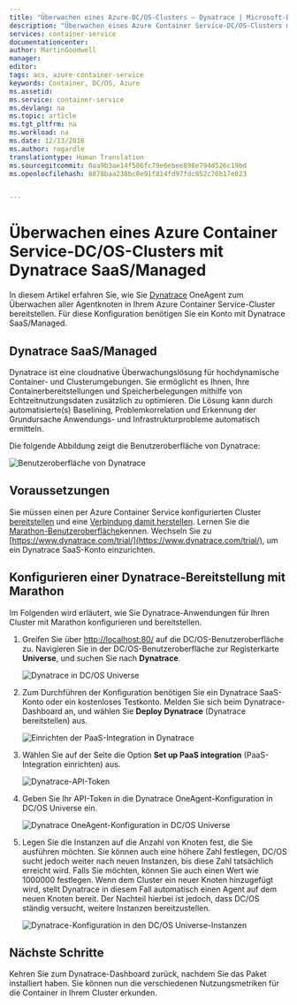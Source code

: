 ```yaml
---
title: "Überwachen eines Azure-DC/OS-Clusters – Dynatrace | Microsoft-Dokumentation"
description: "Überwachen eines Azure Container Service-DC/OS-Clusters mit Dynatrace. Bereitstellen von Dynatrace OneAgent mithilfe des DC/OS-Dashboards."
services: container-service
documentationcenter: 
author: MartinGoodwell
manager: 
editor: 
tags: acs, azure-container-service
keywords: Container, DC/OS, Azure
ms.assetid: 
ms.service: container-service
ms.devlang: na
ms.topic: article
ms.tgt_pltfrm: na
ms.workload: na
ms.date: 12/13/2016
ms.author: rogardle
translationtype: Human Translation
ms.sourcegitcommit: 0aa9b3ae14f586fc79e6ebee898e794d526c19bd
ms.openlocfilehash: 8878baa230bc8e91f814fd97fdc852c76b17e823


---
```

# <a name="monitor-an-azure-container-service-dcos-cluster-with-dynatrace-saasmanaged"></a>Überwachen eines Azure Container Service-DC/OS-Clusters mit Dynatrace SaaS/Managed
In diesem Artikel erfahren Sie, wie Sie [Dynatrace](https://www.dynatrace.com/) OneAgent zum Überwachen aller Agentknoten in Ihrem Azure Container Service-Cluster bereitstellen. Für diese Konfiguration benötigen Sie ein Konto mit Dynatrace SaaS/Managed. 

## <a name="dynatrace-saasmanaged"></a>Dynatrace SaaS/Managed
Dynatrace ist eine cloudnative Überwachungslösung für hochdynamische Container- und Clusterumgebungen. Sie ermöglicht es Ihnen, Ihre Containerbereitstellungen und Speicherbelegungen mithilfe von Echtzeitnutzungsdaten zusätzlich zu optimieren. Die Lösung kann durch automatisierte(s) Baselining, Problemkorrelation und Erkennung der Grundursache Anwendungs- und Infrastrukturprobleme automatisch ermitteln.

Die folgende Abbildung zeigt die Benutzeroberfläche von Dynatrace:

![Benutzeroberfläche von Dynatrace](./media/container-service-monitoring-dynatrace/dynatrace.png)

## <a name="prerequisites"></a>Voraussetzungen 
Sie müssen einen per Azure Container Service konfigurierten Cluster [bereitstellen](./container-service-deployment.md) und eine [Verbindung damit herstellen](./container-service-connect.md). Lernen Sie die [Marathon-Benutzeroberfläche](./container-service-mesos-marathon-ui.md)kennen. Wechseln Sie zu [https://www.dynatrace.com/trial/](https://www.dynatrace.com/trial/), um ein Dynatrace SaaS-Konto einzurichten.  

## <a name="configure-a-dynatrace-deployment-with-marathon"></a>Konfigurieren einer Dynatrace-Bereitstellung mit Marathon
Im Folgenden wird erläutert, wie Sie Dynatrace-Anwendungen für Ihren Cluster mit Marathon konfigurieren und bereitstellen.

1. Greifen Sie über [http://localhost:80/](http://localhost:80/) auf die DC/OS-Benutzeroberfläche zu. Navigieren Sie in der DC/OS-Benutzeroberfläche zur Registerkarte **Universe**, und suchen Sie nach **Dynatrace**.

    ![Dynatrace in DC/OS Universe](./media/container-service-monitoring-dynatrace/dynatrace-universe.png)

2. Zum Durchführen der Konfiguration benötigen Sie ein Dynatrace SaaS-Konto oder ein kostenloses Testkonto. Melden Sie sich beim Dynatrace-Dashboard an, und wählen Sie **Deploy Dynatrace** (Dynatrace bereitstellen) aus.

    ![Einrichten der PaaS-Integration in Dynatrace](./media/container-service-monitoring-dynatrace/setup-paas.png)

3. Wählen Sie auf der Seite die Option **Set up PaaS integration** (PaaS-Integration einrichten) aus. 

    ![Dynatrace-API-Token](./media/container-service-monitoring-dynatrace/api-token.png) 

4. Geben Sie Ihr API-Token in die Dynatrace OneAgent-Konfiguration in DC/OS Universe ein. 

    ![Dynatrace OneAgent-Konfiguration in DC/OS Universe](./media/container-service-monitoring-dynatrace/dynatrace-config.png)

5. Legen Sie die Instanzen auf die Anzahl von Knoten fest, die Sie ausführen möchten. Sie können auch eine höhere Zahl festlegen, DC/OS sucht jedoch weiter nach neuen Instanzen, bis diese Zahl tatsächlich erreicht wird. Falls Sie möchten, können Sie auch einen Wert wie 1000000 festlegen. Wenn dem Cluster ein neuer Knoten hinzugefügt wird, stellt Dynatrace in diesem Fall automatisch einen Agent auf dem neuen Knoten bereit. Der Nachteil hierbei ist jedoch, dass DC/OS ständig versucht, weitere Instanzen bereitzustellen.

    ![Dynatrace-Konfiguration in den DC/OS Universe-Instanzen](./media/container-service-monitoring-dynatrace/dynatrace-config2.png)

## <a name="next-steps"></a>Nächste Schritte

Kehren Sie zum Dynatrace-Dashboard zurück, nachdem Sie das Paket installiert haben. Sie können nun die verschiedenen Nutzungsmetriken für die Container in Ihrem Cluster erkunden. 


<!--HONumber=Jan17_HO4-->


